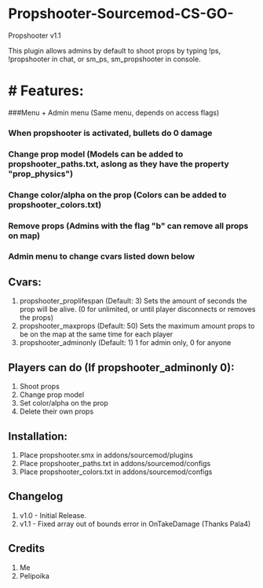 # Propshooter-Sourcemod-CS-GO-
Propshooter v1.1

This plugin allows admins by default to shoot props by typing !ps, !propshooter in chat, or sm_ps, sm_propshooter in console.

# # Features:
###Menu + Admin menu (Same menu, depends on access flags)
### When propshooter is activated, bullets do 0 damage
### Change prop model (Models can be added to propshooter_paths.txt, aslong as they have the property "prop_physics")
### Change color/alpha on the prop (Colors can be added to propshooter_colors.txt)
### Remove props (Admins with the flag "b" can remove all props on map)
### Admin menu to change cvars listed down below

## Cvars:
1. propshooter_proplifespan (Default: 3) Sets the amount of seconds the prop will be alive. (0 for unlimited, or until player disconnects or removes the props)
2. propshooter_maxprops (Default: 50) Sets the maximum amount props to be on the map at the same time for each player
3. propshooter_adminonly (Default: 1) 1 for admin only, 0 for anyone


## Players can do (If propshooter_adminonly 0):
1. Shoot props
2. Change prop model
3. Set color/alpha on the prop
4. Delete their own props

## Installation:
1. Place propshooter.smx in addons/sourcemod/plugins
2. Place propshooter_paths.txt in addons/sourcemod/configs 
3. Place propshooter_colors.txt in addons/sourcemod/configs

## Changelog
1. v1.0 - Initial Release.
2. v1.1 - Fixed array out of bounds error in OnTakeDamage (Thanks Pala4)

## Credits
1. Me
2. Pelipoika


